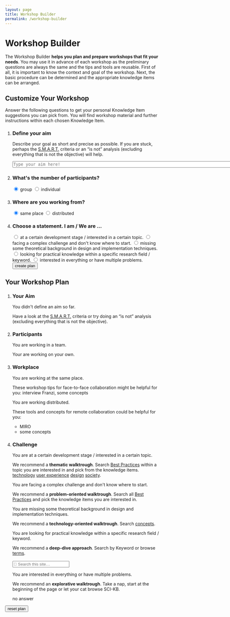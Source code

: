 ```yaml
---
layout: page
title: Workshop Builder
permalink: /workshop-builder
---
```


# Workshop Builder
The Workshop Builder **helps you plan and prepare workshops that fit your needs**. You may use it in advance of each workshop as the preliminary questions are always the same and the tips and tools are reusable. First of all, it is important to know the context and goal of the workshop. Next, the basic procedure can be determined and the appropriate knowledge items can be arranged. 

## Customize Your Workshop
Answer the following questions to get your personal Knowledge Item suggestions you can pick from. You will find workshop material and further instructions within each chosen Knowledge Item.

<div class="quizlist"></div>

<ol id="questions">
    <li>    
        <h3>Define your aim</h3>
        <p>Describe your goal as short and precise as possible. If you are stuck, perhaps the <a href="{{site.baseurl}}/terms/smart">S.M.A.R.T.</a> criteria or an “is not” analysis (excluding everything that is not the objective) will help.</p>   
        <!--<input type="textarea" id="aim" name="aim" size="100" placeholder="Type your aim here">-->
        <textarea id="a-1" rows="1" cols="100%" placeholder="Type your aim here!"></textarea>
    </li>
    <li>
        <h3>What's the number of participants?</h3>
        <input class="radio-option" type="radio" name="p" value="p-1" id="p-1" checked>
        <label class="for-radio-option" for="p-1"><i class="fas fa-users"></i>group</label>
        <input class="radio-option" type="radio" name="p" value="p-2" id="p-2">
        <label class="for-radio-option" for="p-2"><i class="fas fa-user"></i>individual</label>       
    </li>
    <li>   
        <h3>Where are you working from?</h3>
        <input class="radio-option" type="radio" name="l" value="l-1" id="l-1" checked>
        <label class="for-radio-option" for="l-1"><i class="fas fa-map-marker-alt"></i>same place</label>
        <input class="radio-option" type="radio" name="l" value="l-2" id="l-2">
        <label class="for-radio-option" for="l-2"><i class="fas fa-arrows-alt-h"></i>distributed</label>
    </li>
    <li>
        <h3> Choose a statement. I am / We are ...</h3>
        <input class="radio-text" type="radio" name="s" value="s-1" id="s-1">
        <label class="for-radio-text" for="s-1">at a certain development stage / interested in a certain topic.</label>
        <input class="radio-text" type="radio" name="s" value="s-2" id="s-2">
        <label class="for-radio-text" for="s-2">facing a complex challenge and don't know where to start.</label>
        <input class="radio-text" type="radio" name="s" value="s-3" id="s-3">
        <label class="for-radio-text" for="s-3">missing some theoretical background in design and implementation techniques.</label>
        <input class="radio-text" type="radio" name="s" value="s-4" id="s-4">
        <label class="for-radio-text" for="s-4">looking for practical knowledge within a specific research field / keyword.</label>
        <input class="radio-text" type="radio" name="s" value="s-5" id="s-5">
        <label class="for-radio-text" for="s-5">interested in everything or have multiple problems.</label>
        <button class="send" id="create-plan-btn">create plan</button>
    </li>
</ol>

<!-- BEGIN WORKSHOP PLAN-->
<div id="workshop-plan">

<h2>Your Workshop Plan</h2>


<div class="quizlist"></div>

<ol id="answers">
    <li>   
        <h3>Your Aim</h3>
        <div id="a-1-plan">
            <p class="answer"></p>
        </div>
        <div id="no-a-1-plan">
            <p class="answer">You didn't define an aim so far.</p>
            Have a look at the <a href="{{site.baseurl}}/terms/smart">S.M.A.R.T.</a> criteria or try doing an “is not” analysis (excluding everything that is not the objective). 
        </div>
    </li>
    <li>    
        <h3>Participants</h3>
        <div id="p-1-plan">
            <p class="answer">You are working in a team.</p>
        </div>
         <div id="p-2-plan">
            <p class="answer">Your are working on your own.</p>
        </div>
    </li>
    <li>  
        <h3>Workplace</h3>
        <div id="l-1-plan">
        <p class="answer">You are working at the same place.</p>
        These workshop tips for face-to-face collaboration might be helpful for you:
        interview Franzi, some concepts
        </div>
        <div id="l-2-plan">
        <p class="answer">You are working distributed.</p>
        These tools and concepts for remote collaboration could be helpful for you: 
        <ul>
        <li>MIRO</li>
        <li>some concepts</li>
        </ul>
        </div>
    </li>
    <li> 
        <h3>Challenge</h3>
        <div id="s-1-plan"> 
            <p class="answer">You are at a certain development stage / interested in a certain topic.</p>
            We recommend a <b>thematic walktrough</b>. Search <a href="{{site.baseurl}}/best-practices">Best Practices</a> within a topic you are interested in and pick from the knowledge items.<br>
            <a class="topic topic-technology" href="{{site.baseurl}}/technology">technology</a>
            <a class="topic topic-ux" href="{{site.baseurl}}/ux">user experience</a>
            <a class="topic topic-design" href="{{site.baseurl}}/design">design</a> 
            <a class="topic topic-society" href="{{site.baseurl}}/society">society</a>.
        </div>
        <div id="s-2-plan">
        <p class="answer">You are facing a complex challenge and don't know where to start.</p>
        We recommend a <b>problem-oriented walktrough</b>. Search all <a href="{{site.baseurl}}/best-practices">Best Practices</a> and pick the knowledge items you are interested in.
        </div>
        <div id="s-3-plan">
        <p class="answer">You are missing some theoretical background in design and implementation techniques.</p>
        We recommend a <b>technology-oriented walktrough</b>. Search <a href="{{site.baseurl}}/terms-and-concepts/#concepts">concepts</a>.
        </div>
        <div id="s-4-plan">
        <p class="answer">You are looking for practical knowledge within a specific research field / keyword.</p>
        We recommend a <b>deep-dive approach</b>. Search by Keyword or browse <a href="{{site.baseurl}}/terms-and-concepts/#terms">terms</a>.<br><br>
        <input type="search" class="form-control td-search-input" placeholder=" Search this site…" aria-label="Search this site…" autocomplete="off">
        </div>
        <div id="s-5-plan">
       <p class="answer"> You are interested in everything or have multiple problems.</p>
        We recommend an <b>explorative walktrough</b>. Take a nap, start at the beginning of the page or let your cat browse SCI-KB.
        </div>
        <div id="no-s">
            <p class="answer">no answer</p>
        </div>
    </li>
</ol>

<button class="send" id="reset-btn">reset plan</button>

<!-- END WORKSHOP PLAN-->
</div>

<script>

// short hand for $( document ).ready()
$(function() {
    
        // onload 
        $("#workshop-plan").hide();
        $('#questions').show();

        // create workshop plan
        $('#create-plan-btn').click(function () {

                let favourite = [];            
                $('#questions').hide();
                $("#workshop-plan").show();

                // textarea
                if (!$("#a-1").val().trim()) {
                     $('#a-1-plan').hide();
                     $('#no-a-1-plan').show();
                }
                else {
                    favourite.push($("#a-1").val());
                    let aim = $.trim($("#a-1").val());
                    $('#a-1-plan p').html(aim);
                    $('#a-1-plan').show();
                    $('#no-a-1-plan').hide();                    
                }                      
                
                $.each($("input:radio:not(:checked)"), function(){ 
                    $('#' + $(this).val() + '-plan').hide();
                });   

                if ($("input[name='s']:checked").val()) {
                     $('#no-s').hide();
                }            
       
        });

        // reset plan
        $('#reset-btn').click(function () {
            location.reload();
        });

});
</script>

  







